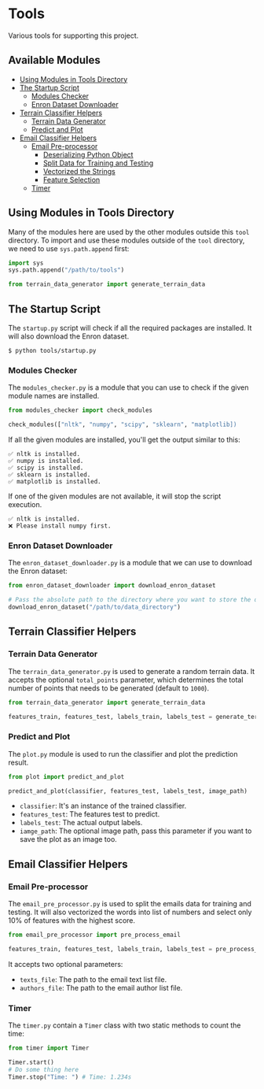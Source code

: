 # Tools

Various tools for supporting this project.

## Available Modules

* [Using Modules in Tools Directory](#using-modules-in-tools-directory)
* [The Startup Script](#the-startup-script)
    * [Modules Checker](#modules-checker)
    * [Enron Dataset Downloader](#enron-dataset-downloader)
* [Terrain Classifier Helpers](#terrain-classifier-helpers)
    * [Terrain Data Generator](#terrain-data-generator)
    * [Predict and Plot](#predict-and-plot)
* [Email Classifier Helpers](#email-classifier-helpers)
    * [Email Pre-processor](#email-pre-processor)
        * [Deserializing Python Object](#deserializing-python-object)
        * [Split Data for Training and Testing](#split-data-for-training-and-testing)
        * [Vectorized the Strings](#vectorized-the-strings)
        * [Feature Selection](#feature-selection)
    * [Timer](#timer)

## Using Modules in Tools Directory

Many of the modules here are used by the other modules outside this `tool` directory.
To import and use these modules outside of the `tool` directory, we need to use `sys.path.append` first:

```py
import sys
sys.path.append("/path/to/tools")

from terrain_data_generator import generate_terrain_data
```

## The Startup Script

The `startup.py` script will check if all the required packages are installed. It will also download the Enron dataset.

```shell
$ python tools/startup.py
```

### Modules Checker

The `modules_checker.py` is a module that you can use to check if the given module names are installed.

```py
from modules_checker import check_modules

check_modules(["nltk", "numpy", "scipy", "sklearn", "matplotlib])
```

If all the given modules are installed, you'll get the output similar to this:

```shell
✅ nltk is installed.
✅ numpy is installed.
✅ scipy is installed.
✅ sklearn is installed.
✅ matplotlib is installed.
```

If one of the given modules are not available, it will stop the script execution.

```shell
✅ nltk is installed.
❌ Please install numpy first.
```

### Enron Dataset Downloader

The `enron_dataset_downloader.py` is a module that we can use to download the Enron dataset:

```py
from enron_dataset_downloader import download_enron_dataset

# Pass the absolute path to the directory where you want to store the dataset to.
download_enron_dataset("/path/to/data_directory")
```

## Terrain Classifier Helpers

### Terrain Data Generator

The `terrain_data_generator.py` is used to generate a random terrain data. It accepts the optional `total_points` parameter, which determines the total number of points that needs to be generated (default to `1000`).

```py
from terrain_data_generator import generate_terrain_data

features_train, features_test, labels_train, labels_test = generate_terrain_data(total_points = 1000)
```

### Predict and Plot

The `plot.py` module is used to run the classifier and plot the prediction result.

```py
from plot import predict_and_plot

predict_and_plot(classifier, features_test, labels_test, image_path)
```

* `classifier`: It's an instance of the trained classifier.
* `features_test`: The features test to predict.
* `labels_test`: The actual output labels.
* `iamge_path`: The optional image path, pass this parameter if you want to save the plot as an image too.

## Email Classifier Helpers

### Email Pre-processor

The `email_pre_processor.py` is used to split the emails data for training and testing. It will also vectorized the words into list of numbers and select only 10% of features with the highest score.

```py
from email_pre_processor import pre_process_email

features_train, features_test, labels_train, labels_test = pre_process_email()
```

It accepts two optional parameters:

- `texts_file`: The path to the email text list file.
- `authors_file`: The path to the email author list file.

### Timer

The `timer.py` contain a `Timer` class with two static methods to count the time:

```py
from timer import Timer

Timer.start()
# Do some thing here
Timer.stop("Time: ") # Time: 1.234s
```
